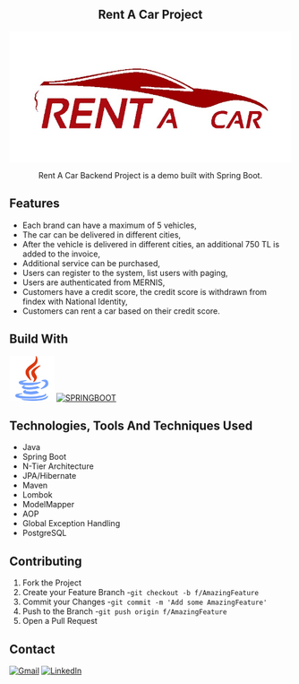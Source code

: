  <h2 align="center"> Rent A Car Project </h2>
 <p align="center">
 <img align="center" src="https://github.com/ferhatclk/RentACar/blob/Main/img/rent-car-logo-.jpg" />
 </p>

 <p align="center"> Rent A Car Backend Project is a demo built with Spring Boot. </p>

 ## Features
* Each brand can have a maximum of 5 vehicles,
* The car can be delivered in different cities,
* After the vehicle is delivered in different cities, an additional 750 TL is added to the invoice,
* Additional service can be purchased,
* Users can register to the system, list users with paging,
* Users are authenticated from MERNIS,
* Customers have a credit score, the credit score is withdrawn from findex with National Identity,
* Customers can rent a car based on their credit score.
 
## Build With
<p>
<a href="https://github.com/kadirdemirel" rel="nofollow"><img align="" alt="JAVA" width="80px" height="80px" src="https://raw.githubusercontent.com/kadirdemirel/kadirdemirel/main/images/java.png" style="max-width:100%;"></a> 
 <a href="https://github.com/kadirdemirel" rel="nofollow"><img align="" alt="SPRINGBOOT" width="80px" height="80px" src="https://miro.medium.com/fit/c/294/294/1*R6jBaoIrvb49knSiTJ7lgA.png" style="max-width:100%;"></a>
</p>
 

## Technologies, Tools And Techniques Used
- Java
- Spring Boot
- N-Tier Architecture
- JPA/Hibernate
- Maven
- Lombok
- ModelMapper
- AOP
- Global Exception Handling
- PostgreSQL

## Contributing
1. Fork the Project
2. Create your Feature Branch -`git checkout -b f/AmazingFeature`
3. Commit your Changes -`git commit -m 'Add some AmazingFeature'`
5. Push to the Branch -`git push origin f/AmazingFeature`
6. Open a Pull Request


## Contact

<p align="left">
<a href="mailto:frhtclk98@gmail.com"><img alt="Gmail" src="https://www.logo.wine/a/logo/Gmail/Gmail-Logo.wine.svg" width="80px"  height="60"></a> 
<a href="https://www.linkedin.com/in/ferhatclk"><img alt="LinkedIn" src="https://www.logo.wine/a/logo/LinkedIn/LinkedIn-Logo.wine.svg" width="150" height="50"></a> 
</p>



